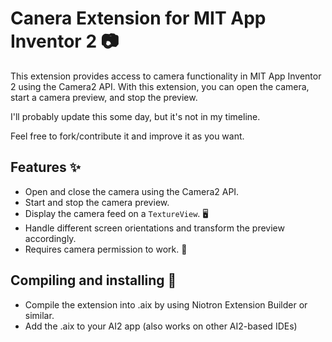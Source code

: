# Canera Extension for MIT App Inventor 2 📷

This extension provides access to camera functionality in MIT App Inventor 2 using the Camera2 API. With this extension, you can open the camera, start a camera preview, and stop the preview. 

I'll probably update this some day, but it's not in my timeline.

Feel free to fork/contribute it and improve it as you want.

## Features ✨

- Open and close the camera using the Camera2 API. 
- Start and stop the camera preview. 
- Display the camera feed on a `TextureView`. 🖥️
- Handle different screen orientations and transform the preview accordingly. 
- Requires camera permission to work. 🔐

## Compiling and installing 📝

- Compile the extension into .aix by using Niotron Extension Builder or similar.
- Add the .aix to your AI2 app (also works on other AI2-based IDEs)

